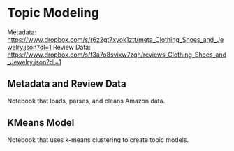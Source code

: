 # Topic Modeling
Metadata: https://www.dropbox.com/s/r6z2gt7xyok1ztt/meta_Clothing_Shoes_and_Jewelry.json?dl=1
Review Data: https://www.dropbox.com/s/f3a7o8svixw7zqh/reviews_Clothing_Shoes_and_Jewelry.json?dl=1

## Metadata and Review Data
Notebook that loads, parses, and cleans Amazon data.

## KMeans Model
Notebook that uses k-means clustering to create topic models. 
